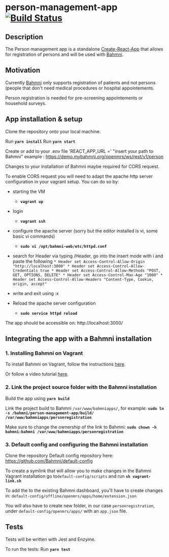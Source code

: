 # person-management-app [![Build Status](https://travis-ci.com/Bahmni/person-management-app.svg?branch=master)](https://travis-ci.com/Bahmni/person-management-app)

## Description

The Person management app is a standalone [Create-React-App](https://github.com/facebook/create-react-app) that allows for registration of persons and will be used with [Bahmni](https://github.com/Bahmni).

## Motivation

Currently [Bahmni](https://github.com/Bahmni) only supports registration of patients and not persons (people that don't need medical procedures or hospital appointements.

Person registration is needed for pre-screening appointements or household surveys.

## App installation & setup

Clone the repository onto your local machine.

Run **`yarn install`**
Run **`yarn start`**

Create or add to your .env file 'REACT_APP_URL =' "insert your path to Bahmni"
example : https://demo.mybahmni.org/openmrs/ws/rest/v1/person

Changes to your installation of Bahmni maybe required for CORS request.

To enable CORS request you will need to adapt the apache http server configuration in your vagrant setup. You can do so by:

- starting the VM
  - **`vagrant up`**
- login
  - **`vagrant ssh`**
- configure the apache server (sorry but the editor installed is vi, some basic vi commands)
  - **`sudo vi /opt/bahmni-web/etc/httpd.conf`**
- search for Header via typing /Header, go into the insert mode with i and paste the following
  `* Header set Access-Control-Allow-Origin "http://localhost:3000" * Header set Access-Control-Allow-Credentials true * Header set Access-Control-Allow-Methods "POST, GET, OPTIONS, DELETE" * Header set Access-Control-Max-Age "1000" * Header set Access-Control-Allow-Headers "Content-Type, Cookie, origin, accept"`
- write and exit using :x

- Reload the apache server configuration
  - **`sudo service httpd reload`**

The app should be accessible on: http://localhost:3000/

## Integrating the app with a Bahmni installation

### 1. Installing Bahmni on Vagrant

To install Bahmni on Vagrant, follow the instructions [here](https://bahmni.atlassian.net/wiki/spaces/BAH/pages/14712841/Bahmni+Virtual+Box).

Or follow a video tutorial [here](https://www.youtube.com/watch?v=2wi7b3cW-xg).

### 2. Link the project source folder with the Bahmni installation

Build the app using **`yarn build`**

Link the project build to Bahmni `/var/www/bahmniapps/`, for example:
**`sudo ln -s /bahmni/person-management-app/build/ /var/www/bahmniapps/personregistration`**

Make sure to change the ownership of the link to Bahmni:
**`sudo chown -h bahmni:bahmni /var/www/bahmniapps/personregistration`**

### 3. Default config and configuring the Bahmni installation

Clone the repository Default config repository here: https://github.com/Bahmni/default-config

To create a symlink that will allow you to make changes in the Bahmni Vagrant installation go to`default-config/scripts` and run **`sh vagrant-link.sh`**

To add the to the existing Bahmni dashboard, you'll have to create changes in:
`default-config/offline/openmrs/apps/home/extension.json`

You will also have to create new folder, in our case `personregistration`, under `default-config/openmrs/apps/` with an `app.json` file.

## Tests

Tests will be written with Jest and Enzyme.

To run the tests:
Run **`yarn test`**
